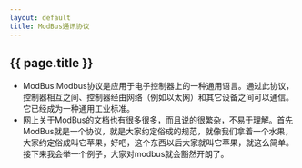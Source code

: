```yaml
---
layout: default
title: ModBus通讯协议
---
```


<h2>{{ page.title }}</h2>

- ModBus:Modbus协议是应用于电子控制器上的一种通用语言。通过此协议，控制器相互之间、控制器经由网络（例如以太网）和其它设备之间可以通信。它已经成为一种通用工业标准。
- 网上关于ModBus的文档也有很多很多，而且说的很繁杂，不易于理解。首先ModBus就是一个协议，就是大家约定俗成的规范，就像我们拿着一个水果，大家约定俗成叫它苹果，好吧，这个东西以后大家就叫它苹果，就这么简单。接下来我会举一个例子，大家对modbus就会豁然开朗了。
